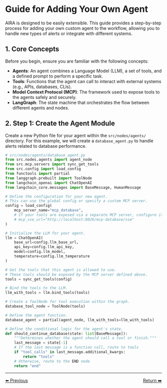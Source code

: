 # Guide for Adding Your Own Agent

AIRA is designed to be easily extensible. This guide provides a step-by-step process for adding your own custom agent to the workflow, allowing you to handle new types of alerts or integrate with different systems.

## 1. Core Concepts

Before you begin, ensure you are familiar with the following concepts:

* **Agents**: An agent combines a Language Model (LLM), a set of tools, and a defined prompt to perform a specific task.
* **Tools**: Functions that the agent can call to interact with external systems (e.g., APIs, databases, CLIs).
* **Model Context Protocol (MCP)**: The framework used to expose tools to the agents safely and securely.
* **LangGraph**: The state machine that orchestrates the flow between different agents and nodes.

## 2. Step 1: Create the Agent Module

Create a new Python file for your agent within the `src/nodes/agents/` directory. For this example, we will create a `database_agent.py` to handle alerts related to database performance.

```python
# src/nodes/agents/database_agent.py
from src.nodes.agents import agent_node
from src.mcp.servers import sync_get_tools
from src.config import load_config
from functools import partial
from langgraph.prebuilt import ToolNode
from langchain_openai import ChatOpenAI
from langchain_core.messages import BaseMessage, HumanMessage

# Define the configuration for your new agent.
# This can use the global config or specify a custom MCP server.
config = load_config(
    mcp_server_name="mcp_database",
    # If your tools are exposed via a separate MCP server, configure its URL here.
    # mcp_sse_url="http://localhost:8026/mcp-database/sse"
)

# Initialize the LLM for your agent.
llm = ChatOpenAI(
    base_url=config.llm_base_url,
    api_key=config.llm_api_key,
    model=config.llm_model,
    temperature=config.llm_temperature
)

# Get the tools that this agent is allowed to use.
# These tools should be exposed by the MCP server defined above.
tools = sync_get_tools(config)

# Bind the tools to the LLM.
llm_with_tools = llm.bind_tools(tools)

# Create a ToolNode for tool execution within the graph.
database_tool_node = ToolNode(tools)

# Define the agent function.
database_agent = partial(agent_node, llm_with_tools=llm_with_tools)

# Define the conditional logic for the agent's state.
def should_continue_database(state: list[BaseMessage]):
    """Determines whether the agent should call a tool or finish."""
    last_message = state[-1]
    # If the last message is a function call, route to tools
    if "tool_calls" in last_message.additional_kwargs:
        return "tools"
    # Otherwise, route to the END node
    return "end"
```
---
<div style="display: flex; justify-content: space-between;">
  <a href="1_kubernetes.md">⬅️ Previous</a>
  <a href="../index.md">Return ➡️</a>
</div>
